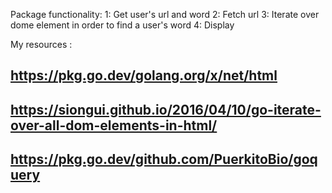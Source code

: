Package functionality:
1: Get user's url and word
2: Fetch url
3: Iterate over dome element in order to find a user's word
4: Display

My resources :
## https://pkg.go.dev/golang.org/x/net/html
## https://siongui.github.io/2016/04/10/go-iterate-over-all-dom-elements-in-html/
## https://pkg.go.dev/github.com/PuerkitoBio/goquery